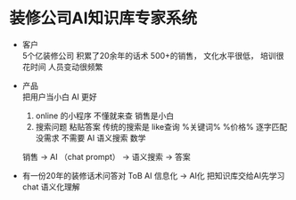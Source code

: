 # 装修公司AI知识库专家系统

  - 客户   
      5个亿装修公司
      积累了20余年的话术
      500+的销售， 文化水平很低，
      培训很花时间 人员变动很频繁

  - 产品                       
      把用户当小白  AI 更好
      1. online 的小程序
         不懂就来查
         销售是小白
      2. 搜索问题 粘贴答案
          传统的搜索是 like查询 %关键词%
          %价格% 逐字匹配
          没需求
          不需要
          AI 语义搜索 数学


    销售  -> AI （chat prompt） ->  语义搜索  -> 答案


- 有一份20年的装修话术问答对  ToB AI
    信息化 -> AI化 
    把知识库交给AI先学习
    chat 语义化理解